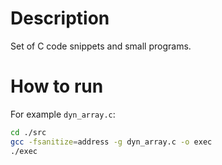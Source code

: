 # Description

Set of C code snippets and small programs.

# How to run
For example `dyn_array.c`:
```bash
cd ./src
gcc -fsanitize=address -g dyn_array.c -o exec
./exec
```